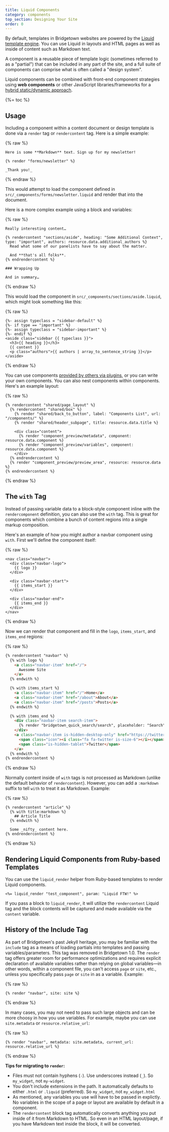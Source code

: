```yaml
---
title: Liquid Components
category: components
top_section: Designing Your Site
order: 0
---
```


By default, templates in Bridgetown websites are powered by the [Liquid template engine](/docs/template-engines/liquid). You can use Liquid in layouts and HTML pages as well as inside of content such as Markdown text.

A component is a reusable piece of template logic (sometimes referred to as a "partial") that can be included in any part of the site, and a full suite of components can comprise what is often called a "design system".

Liquid components can be combined with front-end component strategies using **web components** or other JavaScript libraries/frameworks for a [hybrid static/dynamic approach](/docs/components#hybrid-components).

{%= toc %}

## Usage

Including a component within a content document or design template is done via a `render` tag or `rendercontent` tag. Here is a simple example:

{% raw %}
```liquid
Here is some **Markdown** text. Sign up for my newsletter!

{% render "forms/newsletter" %}

_Thank you!_
```
{% endraw %}

This would attempt to load the component defined in `src/_components/forms/newsletter.liquid` and render that into the document.

Here is a more complex example using a block and variables:

{% raw %}
```liquid
Really interesting content…

{% rendercontent "sections/aside", heading: "Some Additional Context", type: "important", authors: resource.data.additional_authors %}
  Read what some of our panelists have to say about the matter.

  And **that's all folks**.
{% endrendercontent %}

### Wrapping Up

And in summary…
```
{% endraw %}

This would load the component in `src/_components/sections/aside.liquid`, which might look something like this:

{% raw %}
```liquid
{%- assign typeclass = "sidebar-default" %}
{%- if type == "important" %}
{%- assign typeclass = "sidebar-important" %}
{%- endif %}
<aside class="sidebar {{ typeclass }}">
  <h3>{{ heading }}</h3>
  {{ content }}
  <p class="authors">{{ authors | array_to_sentence_string }}</p>
</aside>
```
{% endraw %}

You can use components [provided by others via plugins](/docs/plugins/source-manifests), or you can write your own components. You can also nest components within components. Here's an example layout:

{% raw %}
```liquid
{% rendercontent "shared/page_layout" %}
  {% rendercontent "shared/box" %}
    {% render "shared/back_to_button", label: "Components List", url: "/components/" %}
    {% render "shared/header_subpage", title: resource.data.title %}

    <div class="content">
      {% render "component_preview/metadata", component: resource.data.component %}
      {% render "component_preview/variables", component: resource.data.component %}
    </div>
  {% endrendercontent %}
  {% render "component_preview/preview_area", resource: resource.data %}
{% endrendercontent %}
```
{% endraw %}

## The `with` Tag

Instead of passing variable data to a block-style component inline with the `rendercomponent` definition, you can also use the `with` tag. This is great for components which combine a bunch of content regions into a single markup composition.

Here's an example of how you might author a navbar component using `with`. First we'll define the component itself:

{% raw %}
```liquid
<nav class="navbar">
  <div class="navbar-logo">
    {{ logo }}
  </div>

  <div class="navbar-start">
    {{ items_start }}
  </div>

  <div class="navbar-end">
    {{ items_end }}      
  </div>
</nav>
```
{% endraw %}

Now we can render that component and fill in the `logo`, `items_start`, and `items_end` regions:

{% raw %}
```html
{% rendercontent "navbar" %}
  {% with logo %}
    <a class="navbar-item" href="/">
      Awesome Site
    </a>
  {% endwith %}

  {% with items_start %}
    <a class="navbar-item" href="/">Home</a>
    <a class="navbar-item" href="/about">About</a>
    <a class="navbar-item" href="/posts">Posts</a>
  {% endwith %}

  {% with items_end %}
    <div class="navbar-item search-item">
      {% render "bridgetown_quick_search/search", placeholder: "Search", input_class: "input" %}
    </div>
    <a class="navbar-item is-hidden-desktop-only" href="https://twitter.com/{{ metadata.twitter }}" target="_blank" rel="noopener">
      <span class="icon"><i class="fa fa-twitter is-size-6"></i></span>
      <span class="is-hidden-tablet">Twitter</span>
    </a>
  {% endwith %}
{% endrendercontent %}
```
{% endraw %}

Normally content inside of `with` tags is not processed as Markdown (unlike the default behavior of `rendercontent`). However, you can add a `:markdown` suffix to tell `with` to treat it as Markdown. Example:

{% raw %}
```liquid
{% rendercontent "article" %}
  {% with title:markdown %}
    ## Article Title
  {% endwith %}

  Some _nifty_ content here.
{% endrendercontent %}
```
{% endraw %}

## Rendering Liquid Components from Ruby-based Templates

You can use the `liquid_render` helper from Ruby-based templates to render Liquid components.

```erb
<%= liquid_render "test_component", param: "Liquid FTW!" %>
```

If you pass a block to `liquid_render`, it will utilize the `rendercontent` Liquid tag and the block contents will be captured and made available via the `content` variable.

## History of the Include Tag

As part of Bridgetown's past Jekyll heritage, you may be familiar with the `include` tag as a means of loading partials into templates and passing variables/parameters. This tag was removed in Bridgetown 1.0. The `render` tag offers greater room for performance optimizations and requires explicit declaration of available variables rather than relying on global variables—in other words, within a component file, you can't access `page` or `site`, etc., unless you specifically pass `page` or `site` in as a variable. Example:

{% raw %}
```liquid
{% render "navbar", site: site %}
```
{% endraw %}

In many cases, you may not need to pass such large objects and can be more choosy in how you use variables. For example, maybe you can use `site.metadata` or `resource.relative_url`:

{% raw %}
```liquid
{% render "navbar", metadata: site.metadata, current_url: resource.relative_url %}
```
{% endraw %}

**Tips for migrating to `render`:**

* Files must not contain hyphens (`-`). Use underscores instead (`_`). So `my_widget`, not `my-widget`.
* You don't include extensions in the path. It automatically defaults to either `.html` or `.liquid` (preferred). So `my_widget`, not `my_widget.html`
* As mentioned, any variables you use will have to be passed in explictly. No variables in the scope of a page or layout are available by default in a component.
* The `rendercontent` block tag automatically converts anything you put inside of it from Markdown to HTML. So even in an HTML layout/page, if you have Markdown text inside the block, it will be converted.
